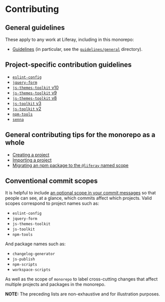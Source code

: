 # Contributing

## General guidelines

These apply to any work at Liferay, including in this monorepo:

-   [Guidelines](guidelines) (in particular, see the [`guidelines/general`](guidelines/general) directory).

## Project-specific contribution guidelines

-   [`eslint-config`](projects/eslint-config/CONTRIBUTING.md)
-   [`jquery-form`](third-party/projects/jquery-form/CONTRIBUTING.md)
-   [`js-themes-toolkit` v10](projects/js-themes-toolkit/CONTRIBUTING.md)
-   [`js-themes-toolkit` v9](maintenance/projects/js-themes-toolkit-v9-x/CONTRIBUTING.md)
-   [`js-themes-toolkit` v8](maintenance/projects/js-themes-toolkit-v8-x/CONTRIBUTING.md)
-   [`js-toolkit` v3](projects/js-toolkit/CONTRIBUTING.md)
-   [`js-toolkit` v2](maintenance/projects/js-toolkit/CONTRIBUTING.md)
-   [`npm-tools`](projects/npm-tools/CONTRIBUTING.md)
-   [`senna`](maintenance/projects/senna/CONTRIBUTING.md)

## General contributing tips for the monorepo as a whole

-   [Creating a project](CONTRIBUTING/creating-a-project.md)
-   [Importing a project](CONTRIBUTING/importing-a-project.md)
-   [Migrating an npm package to the `@liferay` named scope](CONTRIBUTING/migrating-an-npm-package-to-the-liferay-named-scope.md)

## Conventional commit scopes

It is helpful to include [an optional scope in your commit messages](guidelines/general/commit_messages.md) so that people can see, at a glance, which commits affect which projects. Valid scopes correspond to project names such as:

-   `eslint-config`
-   `jquery-form`
-   `js-themes-toolkit`
-   `js-toolkit`
-   `npm-tools`

And package names such as:

-   `changelog-generator`
-   `js-publish`
-   `npm-scripts`
-   `workspace-scripts`

As well as the scope of `monorepo` to label cross-cutting changes that affect multiple projects and packages in the monorepo.

**NOTE:** The preceding lists are non-exhaustive and for illustration purposes.
